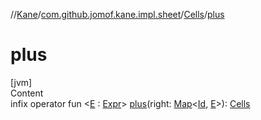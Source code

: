 //[Kane](../../index.md)/[com.github.jomof.kane.impl.sheet](../index.md)/[Cells](index.md)/[plus](plus.md)



# plus  
[jvm]  
Content  
infix operator fun <[E](plus.md) : [Expr](../../com.github.jomof.kane/-expr/index.md)> [plus](plus.md)(right: [Map](https://kotlinlang.org/api/latest/jvm/stdlib/kotlin.collections/-map/index.html)<[Id](../../com.github.jomof.kane.impl/index.md#%5Bcom.github.jomof.kane.impl%2FId%2F%2F%2FPointingToDeclaration%2F%5D%2FClasslikes%2F-2119759707), [E](plus.md)>): [Cells](index.md)  



